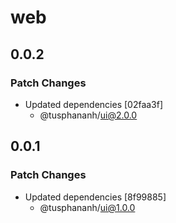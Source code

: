 # web

## 0.0.2

### Patch Changes

- Updated dependencies [02faa3f]
  - @tusphananh/ui@2.0.0

## 0.0.1

### Patch Changes

- Updated dependencies [8f99885]
  - @tusphananh/ui@1.0.0
